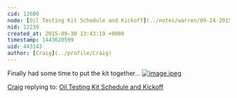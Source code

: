 ```yaml
---
cid: 12600
node: [Oil Testing Kit Schedule and Kickoff](../notes/warren/09-24-2015/oil-testing-kit-schedule-and-kickoff)
nid: 12239
created_at: 2015-09-30 13:43:19 +0000
timestamp: 1443620599
uid: 443143
author: [Craig](../profile/Craig)
---
```


Finally had some time to put the kit together... 
[![image.jpeg](https://i.publiclab.org/system/images/photos/000/011/715/original/image.jpeg)](https://i.publiclab.org/system/images/photos/000/011/715/original/image.jpeg)



[Craig](../profile/Craig) replying to: [Oil Testing Kit Schedule and Kickoff](../notes/warren/09-24-2015/oil-testing-kit-schedule-and-kickoff)

